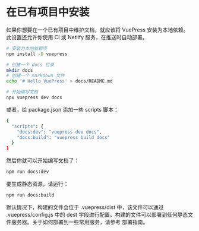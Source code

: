 # 在已有项目中安装
 
如果你想要在一个已有项目中维护文档，就应该将 VuePress 安装为本地依赖。此设置还允许你使用 CI 或 Netlify 服务，在推送时自动部署。


``` sh
# 安装为本地依赖项
npm install -D vuepress

# 创建一个 docs 目录
mkdir docs
# 创建一个 markdown 文件
echo '# Hello VuePress' > docs/README.md

# 开始编写文档
npx vuepress dev docs
```

或者，给 package.json 添加一些 scripts 脚本：

``` sh
{
  "scripts": {
    "docs:dev": "vuepress dev docs",
    "docs:build": "vuepress build docs"
  }
}
```

然后你就可以开始编写文档了：

``` sh
npm run docs:dev
```

要生成静态资源，请运行：

``` sh
npm run docs:build
```

默认情况下，构建的文件会位于 .vuepress/dist 中，该文件可以通过 .vuepress/config.js 中的 dest 字段进行配置。构建的文件可以部署到任何静态文件服务器。关于如何部署到一些常用服务，请参考 部署指南。